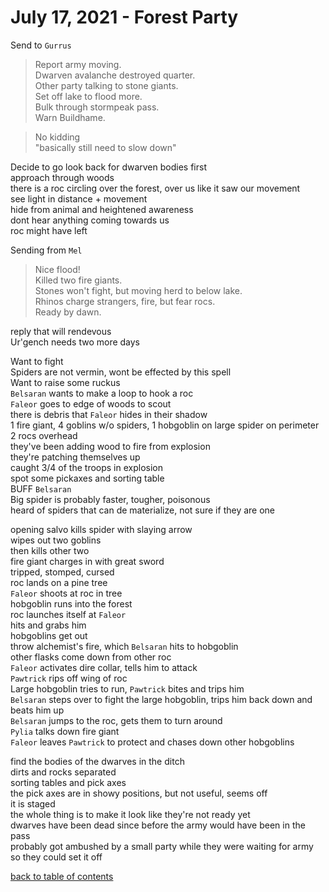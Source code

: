 # July 17, 2021 - Forest Party

Send to `Gurrus`  
> Report army moving.  
> Dwarven avalanche destroyed quarter.  
> Other party talking to stone giants.  
> Set off lake to flood more.  
> Bulk through stormpeak pass.  
> Warn Buildhame.  

> No kidding  
> "basically still need to slow down"  

Decide to go look back for dwarven bodies first  
approach through woods  
there is a roc circling over the forest, over us like it saw our movement  
see light in distance + movement  
hide from animal and heightened awareness  
dont hear anything coming towards us  
roc might have left  

Sending from `Mel`  
> Nice flood!  
> Killed two fire giants.  
> Stones won't fight, but moving herd to below lake.  
> Rhinos charge strangers, fire, but fear rocs.  
> Ready by dawn.  

reply that will rendevous  
Ur'gench needs two more days  

Want to fight  
Spiders are not vermin, wont be effected by this spell  
Want to raise some ruckus  
`Belsaran` wants to make a loop to hook a roc  
`Faleor` goes to edge of woods to scout  
there is debris that `Faleor` hides in their shadow  
1 fire giant, 4 goblins w/o spiders, 1 hobgoblin on large spider on perimeter  
2 rocs overhead  
they've been adding wood to fire from explosion  
they're patching themselves up  
caught 3/4 of the troops in explosion  
spot some pickaxes and sorting table  
BUFF `Belsaran`  
Big spider is probably faster, tougher, poisonous  
heard of spiders that can de materialize, not sure if they are one  

opening salvo kills spider with slaying arrow  
wipes out two goblins  
then kills other two  
fire giant charges in with great sword  
tripped, stomped, cursed  
roc lands on a pine tree  
`Faleor` shoots at roc in tree  
hobgoblin runs into the forest  
roc launches itself at `Faleor`  
hits and grabs him  
hobgoblins get out  
throw alchemist's fire, which `Belsaran` hits to hobgoblin  
other flasks come down from other roc  
`Faleor` activates dire collar, tells him to attack  
`Pawtrick` rips off wing of roc  
Large hobgoblin tries to run, `Pawtrick` bites and trips him  
``Belsaran`` steps over to fight the large hobgoblin, trips him back down and beats him up  
`Belsaran` jumps to the roc, gets them to turn around  
`Pylia` talks down fire giant  
`Faleor` leaves `Pawtrick` to protect and chases down other hobgoblins  

find the bodies of the dwarves in the ditch  
dirts and rocks separated  
sorting tables and pick axes  
the pick axes are in showy positions, but not useful, seems off  
it is staged  
the whole thing is to make it look like they're not ready yet  
dwarves have been dead since before the army would have been in the pass  
probably got ambushed by a small party while they were waiting for army so they could set it off  

[back to table of contents](/sessions/README.md)
